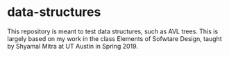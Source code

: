 # data-structures
This repository is meant to test data structures, such as AVL trees. This is largely based on my work in the class Elements of Sofwtare Design, taught by Shyamal Mitra at UT Austin in Spring 2019.
